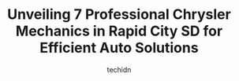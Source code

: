 ---
layout: ampstory
image: https://images.unsplash.com/photo-1560402974-01f2b0209512?ixlib=rb-4.0.3&ixid=MnwxMjA3fDB8MHxwaG90by1wYWdlfHx8fGVufDB8fHx8&auto=format&fit=crop&w=640&h=853&q=80
author: techidn
featured: false
description: If youre in need of trustworthy and skilled Chrysler Mechanic in Rapid City SD, USA, youll be pleased to discover the 7 best Chrysler Mechanic in town. Their expertise and commitment to cu
title: Unveiling 7 Professional Chrysler Mechanics in Rapid City SD for Efficient Auto Solutions
cover:
   title: Unveiling 7 Professional Chrysler Mechanics in Rapid City SD for Efficient Auto Solutions
   subtitle: Rickpate
   background: https://images.unsplash.com/photo-1560402974-01f2b0209512?ixlib=rb-4.0.3&ixid=MnwxMjA3fDB8MHxwaG90by1wYWdlfHx8fGVufDB8fHx8&auto=format&fit=crop&w=640&h=853&q=80

pages: 
 - layout: thirds
   top: <h1>#1 Meineke Car Care Center</h1>
   bottom: "<p>Got a routine oil change here, and in addition to doing a thorough job, they noticed several issues my car had. They took pictures and showed me exactly what was wrong an</p>"
   background: https://www.knot35.com/toplist/wp-content/uploads/2023/06/best-chrysler-mechanic-1-in-rapid-city-sd-1685832303.jpeg
   backgroundblur: true
 - layout: thirds
   top: <h1>#2 Affordable Automotive Repair & Sales</h1>
   bottom: "<p>2281 S Plaza Dr #20, Rapid City, SD 57702, United States</p>"
   background: https://www.knot35.com/toplist/wp-content/uploads/2023/06/best-chrysler-mechanic-2-in-rapid-city-sd-1685832303.jpeg
   cta:
      link: https://www.knot35.com/toplist/unveiling-7-professional-chrysler-mechanics-in-rapid-city-sd-for-efficient-auto-solutions/
      text: Unveiling 7 Professional Chrysler Mechanics in Rapid City SD for Efficient Auto Solutions
 - layout: thirds
   top: <h1>#3 Belly Brothers Auto Tech</h1>
   bottom: "<p>2200 S Plaza Dr #2, Rapid City, SD 57702, United States</p>"
   background: https://www.knot35.com/toplist/wp-content/uploads/2023/06/best-chrysler-mechanic-3-in-rapid-city-sd-1685832303.jpeg
   cta:
      link: https://www.knot35.com/toplist/unveiling-7-professional-chrysler-mechanics-in-rapid-city-sd-for-efficient-auto-solutions/
      text: Unveiling 7 Professional Chrysler Mechanics in Rapid City SD for Efficient Auto Solutions
 - layout: thirds
   top: <h1>#4 Wicked Wrenches</h1>
   bottom: "<p>315 2nd St, Rapid City, SD 57701, United States</p>"
   background: https://images.unsplash.com/photo-1524169358666-79f22534bc6e?ixlib=rb-4.0.3&ixid=MnwxMjA3fDB8MHxwaG90by1wYWdlfHx8fGVufDB8fHx8&auto=format&fit=crop&w=640&h=853&q=80
   cta:
      link: https://www.knot35.com/toplist/unveiling-7-professional-chrysler-mechanics-in-rapid-city-sd-for-efficient-auto-solutions/
      text: Unveiling 7 Professional Chrysler Mechanics in Rapid City SD for Efficient Auto Solutions
 - layout: thirds
   top: <h1>#5 Bobs Auto Service</h1>
   bottom: "<p>1027 Farlow Ave, Rapid City, SD 57701, United States</p>"
   background: https://images.unsplash.com/photo-1489694553447-4c9339da310d?ixlib=rb-4.0.3&ixid=MnwxMjA3fDB8MHxwaG90by1wYWdlfHx8fGVufDB8fHx8&auto=format&fit=crop&w=640&h=853&q=80
   cta:
      link: https://www.knot35.com/toplist/unveiling-7-professional-chrysler-mechanics-in-rapid-city-sd-for-efficient-auto-solutions/
      text: Unveiling 7 Professional Chrysler Mechanics in Rapid City SD for Efficient Auto Solutions
 - layout: thirds
   top: <h1>#6 Anytime Auto Sales, Service & Detail</h1>
   bottom: "<p>4025 Biernbaum Ln, Rapid City, SD 57701, United States</p>"
   background: https://images.unsplash.com/photo-1608411404720-c8f0417bcdba?ixlib=rb-4.0.3&ixid=MnwxMjA3fDB8MHxwaG90by1wYWdlfHx8fGVufDB8fHx8&auto=format&fit=crop&w=640&h=853&q=80
   cta:
      link: https://www.knot35.com/toplist/unveiling-7-professional-chrysler-mechanics-in-rapid-city-sd-for-efficient-auto-solutions/
      text: Unveiling 7 Professional Chrysler Mechanics in Rapid City SD for Efficient Auto Solutions
 - layout: thirds
   top: <h1>#7 CJs Auto Repair</h1>
   bottom: "<p>3570 W Chicago St, Rapid City, SD 57702, United States</p>"
   background: https://images.unsplash.com/photo-1496096265110-f83ad7f96608?ixlib=rb-4.0.3&ixid=MnwxMjA3fDB8MHxwaG90by1wYWdlfHx8fGVufDB8fHx8&auto=format&fit=crop&w=640&h=853&q=80
   cta:
      link: https://www.knot35.com/toplist/unveiling-7-professional-chrysler-mechanics-in-rapid-city-sd-for-efficient-auto-solutions/
      text: Unveiling 7 Professional Chrysler Mechanics in Rapid City SD for Efficient Auto Solutions
 - layout: thirds
   middle: Continue reading...
   background: https://images.unsplash.com/photo-1527066579998-dbbae57f45ce?ixlib=rb-4.0.3&ixid=MnwxMjA3fDB8MHxwaG90by1wYWdlfHx8fGVufDB8fHx8&auto=format&fit=crop&w=640&h=853&q=80
   cta:
      link: https://www.knot35.com/toplist/unveiling-7-professional-chrysler-mechanics-in-rapid-city-sd-for-efficient-auto-solutions/
      text: Unveiling 7 Professional Chrysler Mechanics in Rapid City SD for Efficient Auto Solutions
      
---